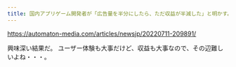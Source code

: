```yaml
---
title: 国内アプリゲーム開発者が「広告量を半分にしたら、ただ収益が半減した」と明かす。ユーザー思いの施策が振るわず - AUTOMATON
---
```


https://automaton-media.com/articles/newsjp/20220711-209891/

興味深い結果だ。
ユーザー体験も大事だけど、収益も大事なので、その辺難しいよね・・・。
